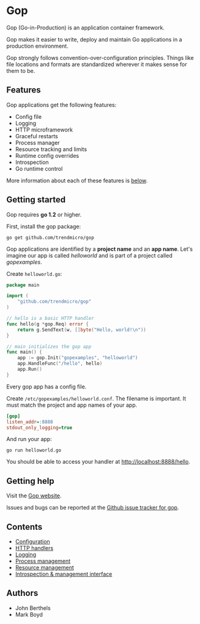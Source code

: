 # Gop

Gop (Go-in-Production) is an application container framework.

Gop makes it easier to write, deploy and maintain Go applications in a
production environment.

Gop strongly follows convention-over-configuration principles. Things
like file locations and formats are standardized wherever it makes
sense for them to be.

## Features

Gop applications get the following features:

* Config file
* Logging
* HTTP microframework
* Graceful restarts
* Process manager
* Resource tracking and limits
* Runtime config overrides
* Introspection
* Go runtime control

More information about each of these features is [below](#contents).

## Getting started

Gop requires **go 1.2** or higher.

First, install the gop package:

    go get github.com/trendmicro/gop

Gop applications are identified by a **project name** and an **app
name**. Let's imagine our app is called *helloworld* and is part of a
project called *gopexamples*.

Create `helloworld.go`:

~~~go
package main

import (
	"github.com/trendmicro/gop"
)

// hello is a basic HTTP handler
func hello(g *gop.Req) error {
	return g.SendText(w, []byte("Hello, world!\n"))
}

// main initializes the gop app
func main() {
	app := gop.Init("gopexamples", "helloworld")
	app.HandleFunc("/hello", hello)
	app.Run()
}
~~~

Every gop app has a config file.

Create `/etc/gopexamples/helloworld.conf`. The filename is
important. It must match the project and app names of your app.

~~~ini
[gop]
listen_addr=:8888
stdout_only_logging=true
~~~

And run your app:

    go run helloworld.go

You should be able to access your handler at <http://localhost:8888/hello>.

## Getting help

Visit the [Gop website](http://trendmicro.github.io/gop).

Issues and bugs can be reported at the
[Github issue tracker for gop](https://github.com/trendmicro/gop/issues).

## Contents

* [Configuration](doc/configuration.md)
* [HTTP handlers](doc/http_handlers.md)
* [Logging](doc/logging.md)
* [Process management](doc/process_management.md)
* [Resource management](doc/resource_management.md)
* [Introspection & management interface](doc/gop_urls.md)

## Authors

* John Berthels
* Mark Boyd
